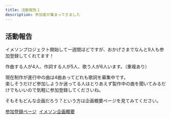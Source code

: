 ```yaml
---
title: 活動報告１
description: 参加者が集まってきました
---
```


## 活動報告
イメソンプロジェクト開始して一週間ほどですが、おかげさまでなんと9人も参加登録してくれてます！

作曲する人が4人、作詞する人が5人、歌う人が6人います。（重複あり）

現在制作が進行中の曲は4曲あってどれも歌詞を募集中です。<br>
楽しそうだけど参加しようか迷ってる人はとりあえず製作中の曲を聞いてみるだけでもいいので気軽に参加登録してくださいね。

そもそもどんな企画だろう？という方は企画概要ページを見てみてください。

<a class="btn btn-primary" href="/join.html" role="button">参加登録ページ</a>&nbsp;
<a class="btn btn-primary" href="/summary.html" role="button">イメソン企画概要</a>
